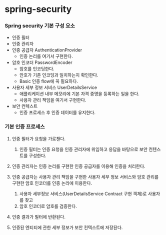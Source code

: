 # spring-security

### Spring security 기본 구성 요소
- 인증 필터
- 인증 관리자
- 인증 공급자 AuthenticationProvider
  - 인증 논리를 여기서 구현한다.
- 암호 인코더 PasswordEncoder
  - 암호를 인코딩한다.
  - 안호가 기존 인코딩과 일치하는지 확인한다.
  - Basic 인증 flow에 꼭 필요하다. 
- 사용자 세부 정보 서비스 UserDetailsService
  - 애플리케이션 내부 메모리에 기본 자격 증명을 등록하는 일을 한다.
  - 사용자 관리 책임을 여기서 구현한다.
- 보안 컨텍스트
  - 인증 프로세스 후 인증 데이터를 유지한다.


### 기본 인증 프로세스
1. 인증 필터가 요청을 가로챈다. 
   1. 인증 필터는 인증 요청을 인증 관리자에 위임하고 응답을 바탕으로 보안 컨텐스트를 구성한다.

2. 인증 관리자는 인증 논리를 구현한 인증 공급자를 이용해 인증을 처리한다.
3. 인증 공급자는 사용자 관리 책임을 구현한 사용자 세부 정보 서비스와 암호 관리를 구현한 암호 인코더를 인증 논리에 이용한다.
   1. 사용자 세부정보 서비스(UserDetailsService Contract 구현 객체)로 사용자를 찾고
   2. 암호 인코더로 암호를 검증한다.
4. 인증 결과가 필터에 반환된다.
5. 인증된 엔티티에 관한 세부 정보가 보안 컨텍스트에 저장된다.

